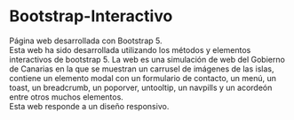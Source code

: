 # Bootstrap-Interactivo
Página web desarrollada con Bootstrap 5.</br>
Esta web ha sido desarrollada utilizando los métodos y elementos interactivos de bootstrap 5. La web es una simulación de web del Gobierno de Canarias en la que se muestran un carrusel de imágenes de las islas, contiene un elemento modal con un formulario de contacto, un menú, un toast, un breadcrumb, un poporver, untooltip, un navpills y un acordeón entre otros muchos elementos.</br>
Esta web responde a un diseño responsivo.

